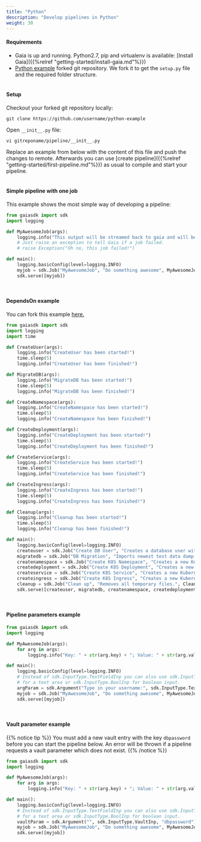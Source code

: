```yaml
---
title: "Python"
description: "Develop pipelines in Python"
weight: 30
---
```


#### Requirements

* Gaia is up and running. Python2.7, pip and virtualenv is available: [Install Gaia]({{%relref "getting-started/install-gaia.md"%}})
* <a href="https://github.com/gaia-pipeline/python-example" target="_blank">Python example</a> forked git repository. We fork it to get the `setup.py` file and the required folder structure.
<br/><br/>


#### Setup

Checkout your forked git repository locally:

```
git clone https://github.com/username/python-example
```

Open `__init__.py` file:

```
vi gitreponame/pipeline/__init__.py
```

Replace an example from below with the content of this file and push the changes to remote. Afterwards you can use [create pipeline]({{%relref "getting-started/first-pipeline.md"%}}) as usual to compile and start your pipeline.
<br/><br/>


#### Simple pipeline with one job

This example shows the most simple way of developing a pipeline:

```python
from gaiasdk import sdk
import logging

def MyAwesomeJob(args):
    logging.info("This output will be streamed back to gaia and will be displayed in the pipeline logs.")
    # Just raise an exception to tell Gaia if a job failed.
    # raise Exception("Oh no, this job failed!")

def main():
    logging.basicConfig(level=logging.INFO)
    myjob = sdk.Job("MyAwesomeJob", "Do something awesome", MyAwesomeJob)
    sdk.serve([myjob])
```
<br/>


#### DependsOn example

You can fork this example <a href="https://github.com/gaia-pipeline/python-example" target="_blank">here.</a>

```python
from gaiasdk import sdk
import logging
import time

def CreateUser(args):
    logging.info("CreateUser has been started!")
    time.sleep(5)
    logging.info("CreateUser has been finished!")

def MigrateDB(args):
    logging.info("MigrateDB has been started!")
    time.sleep(5)
    logging.info("MigrateDB has been finished!")

def CreateNamespace(args):
    logging.info("CreateNamespace has been started!")
    time.sleep(5)
    logging.info("CreateNamespace has been finished!")

def CreateDeployment(args):
    logging.info("CreateDeployment has been started!")
    time.sleep(5)
    logging.info("CreateDeployment has been finished!")

def CreateService(args):
    logging.info("CreateService has been started!")
    time.sleep(5)
    logging.info("CreateService has been finished!")

def CreateIngress(args):
    logging.info("CreateIngress has been started!")
    time.sleep(5)
    logging.info("CreateIngress has been finished!")

def Cleanup(args):
    logging.info("Cleanup has been started!")
    time.sleep(5)
    logging.info("Cleanup has been finished!")

def main():
    logging.basicConfig(level=logging.INFO)
    createuser = sdk.Job("Create DB User", "Creates a database user with least privileged permissions.", CreateUser)
    migratedb = sdk.Job("DB Migration", "Imports newest test data dump and migrates to newest version.", MigrateDB, ["Create DB User"])
    createnamespace = sdk.Job("Create K8S Namespace", "Creates a new Kubernetes namespace for the new test environment.", CreateNamespace, ["DB Migration"])
    createdeployment = sdk.Job("Create K8S Deployment", "Creates a new Kubernetes deployment for the new test environment.", CreateDeployment, ["Create K8S Namespace"])
    createservice = sdk.Job("Create K8S Service", "Creates a new Kubernetes service for the new test environment.", CreateService, ["Create K8S Namespace"])
    createingress = sdk.Job("Create K8S Ingress", "Creates a new Kubernetes ingress for the new test environment.", CreateIngress, ["Create K8S Namespace"])
    cleanup = sdk.Job("Clean up", "Removes all temporary files.", Cleanup, ["Create K8S Deployment", "Create K8S Service", "Create K8S Ingress"])
    sdk.serve([createuser, migratedb, createnamespace, createdeployment, createservice, createingress, cleanup])

```
<br/>


#### Pipeline parameters example

```python
from gaiasdk import sdk
import logging

def MyAwesomeJob(args):
    for arg in args:
        logging.info("Key: " + str(arg.key) + "; Value: " + str(arg.value))

def main():
    logging.basicConfig(level=logging.INFO)
    # Instead of sdk.InputType.TextFieldInp you can also use sdk.InputType.TextAreaInp
    # for a text area or sdk.InputType.BoolInp for boolean input.
    argParam = sdk.Argument("Type in your username:", sdk.InputType.TextFieldInp, "username")
    myjob = sdk.Job("MyAwesomeJob", "Do something awesome", MyAwesomeJob, None, [argParam])
    sdk.serve([myjob])
```
<br/>


#### Vault parameter example

{{% notice tip %}}
You must add a new vault entry with the key `dbpassword` before you can start the pipeline below. An error will be thrown if a pipeline requests a vault parameter which does not exist.
{{% /notice %}}

```python
from gaiasdk import sdk
import logging

def MyAwesomeJob(args):
    for arg in args:
        logging.info("Key: " + str(arg.key) + "; Value: " + str(arg.value))

def main():
    logging.basicConfig(level=logging.INFO)
    # Instead of sdk.InputType.TextFieldInp you can also use sdk.InputType.TextAreaInp
    # for a text area or sdk.InputType.BoolInp for boolean input.
    vaultParam = sdk.Argument("", sdk.InputType.VaultInp, "dbpassword")
    myjob = sdk.Job("MyAwesomeJob", "Do something awesome", MyAwesomeJob, None, [vaultParam])
    sdk.serve([myjob])
```
